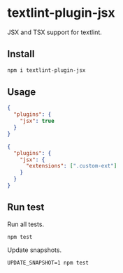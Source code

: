 # textlint-plugin-jsx

JSX and TSX support for textlint.

## Install

```sh
npm i textlint-plugin-jsx
```

## Usage

```json
{
  "plugins": {
    "jsx": true
  }
}
```

```json
{
  "plugins": {
    "jsx": {
      "extensions": [".custom-ext"]
    }
  }
}
```

## Run test

Run all tests.

```
npm test
```

Update snapshots.

```
UPDATE_SNAPSHOT=1 npm test
```

